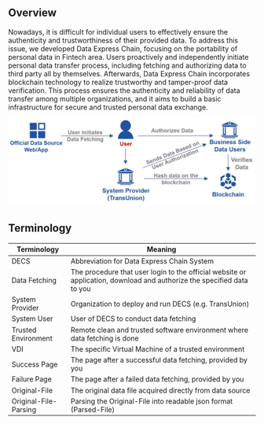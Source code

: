 ## Overview

Nowadays, it is difficult for individual users to effectively ensure the authenticity and trustworthiness of their provided data. To address this issue, we developed Data Express Chain, focusing on the portability of personal data in Fintech area. Users proactively and independently initiate personal data transfer process, including fetching and authorizing data to third party all by themselves. Afterwards, Data Express Chain incorporates blockchain technology to realize trustworthy and tamper-proof data verification. This process ensures the authenticity and reliability of data transfer among multiple organizations, and it aims to build a basic infrastructure for secure and trusted personal data exchange.

![image](./en/1-1.jpg)

## Terminology

| **Terminology** | **Meaning**                                                                                                         |
| --------------------- | ------------------------------------------------------------------------------------------------------------------------- |
| DECS                  | Abbreviation for Data Express Chain System                                                                                |
| Data Fetching         | The procedure that user login to the official website or application, download and authorize the specified data to you |
| System Provider       | Organization to deploy and run DECS (e.g. TransUnion)                                                                    |
| System User           | User of DECS to conduct data fetching                                                                                     |
| Trusted Environment   | Remote clean and trusted software environment where data fetching is done                                                 |
| VDI                   | The specific Virtual Machine of a trusted environment                                                                     |
| Success Page          | The page after a successful data fetching, provided by you                                                                |
| Failure Page          | The page after a failed data fetching, provided by you                                                                   |
| Original-File         | The original data file acquired directly from data source                                                                 |
| Original-File-Parsing | Parsing the Original-File into readable json format (Parsed-File)                                                        |
